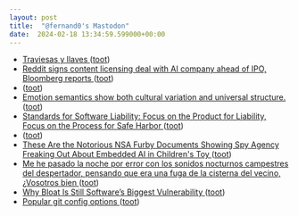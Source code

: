 ```yaml
---
layout: post
title:  "@fernand0's Mastodon"
date:  2024-02-18 13:34:59.599000+00:00
---
```

*  [Traviesas y llaves ](https://www.flickr.com/photos/fernand0/53529660487) ([toot](https://mastodon.social/@fernand0/111952743602403657))
*  [Reddit signs content licensing deal with AI company ahead of IPO, Bloomberg reports  ](https://www.reuters.com/technology/reddit-signs-content-licensing-deal-with-ai-company-ahead-ipo-bloomberg-reports-2024-02-16/) ([toot](https://mastodon.social/@fernand0/111952536373888832))
*  [ ](https://ohai.social/@tdyfqdb) ([toot](https://mastodon.social/@fernand0/111952506626964466))
*  [Emotion semantics show both cultural variation and universal structure.   ](https://www.science.org/doi/10.1126/science.aaw8160) ([toot](https://mastodon.social/@fernand0/111952233959354352))
*  [Standards for Software Liability: Focus on the Product for Liability, Focus on the Process for Safe Harbor ](https://www.lawfaremedia.org/article/standards-for-software-liability-focus-on-the-product-for-liability-focus-on-the-process-for-safe-harbo) ([toot](https://mastodon.social/@fernand0/111951907318365799))
*  [ ](https://mastodon.social/users/fernand0/statuses/111951905705588609/activity) ([toot](https://mastodon.social/users/fernand0/statuses/111951905705588609/activity))
*  [These Are the Notorious NSA Furby Documents Showing Spy Agency Freaking Out About Embedded AI in Children's Toy ](https://www.404media.co/these-are-the-notorious-nsa-furby-documents-showing-spy-agency-freaking-out-about-childrens-toy) ([toot](https://mastodon.social/@fernand0/111951816949932168))
*  [Me he pasado la noche por error con los sonidos nocturnos campestres del despertador, pensando que era una fuga de la cisterna del vecino, ¿Vosotros bien ](https://mastodon.social/@fernand0/111951015944305942) ([toot](https://mastodon.social/@fernand0/111951015944305942))
*  [Why Bloat Is Still Software’s Biggest Vulnerability ](https://spectrum.ieee.org/lean-software-developmen) ([toot](https://mastodon.social/@fernand0/111950069263575754))
*  [Popular git config options ](https://jvns.ca/blog/2024/02/16/popular-git-config-options) ([toot](https://mastodon.social/@fernand0/111948254450409751))

